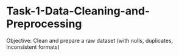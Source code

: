 # Task-1-Data-Cleaning-and-Preprocessing
Objective: Clean and prepare a raw dataset (with nulls, duplicates, inconsistent formats)
